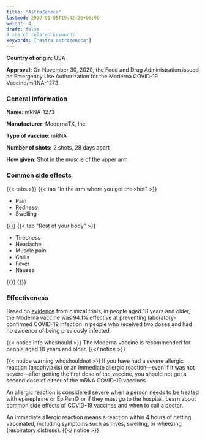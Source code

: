 ```yaml
---
title: "AstraZeneca"
lastmod: 2020-01-05T10:42:26+06:00
weight: 4
draft: false
# search related keywords
keywords: ["astra astrazeneca"]
---
```

**Country of origin:** USA

**Approval:** On November 30, 2020, the Food and Drug Administration issued an Emergency Use Authorization for the Moderna COVID-19 Vaccine/mRNA-1273.

### General Information

**Name**:  mRNA-1273

**Manufacturer**: ModernaTX, Inc.

**Type of vaccine**: mRNA

**Number of shots:** 2 shots, 28 days apart

**How given**: Shot in the muscle of the upper arm

### Common side effects

{{< tabs >}}
  {{< tab "In the arm where you got the shot" >}}
  <ul>
  <li>Pain</li>
  <li>Redness</li>
  <li>Swelling</li>
  </ul>
  {{</ tab >}}
  {{< tab "Rest of your body" >}}
  <ul>
  <li>Tiredness</li>
  <li>Headache</li>
  <li>Muscle pain</li> 
  <li>Chills</li>
  <li>Fever</li>
  <li>Nausea</li>
  </ul>
  {{</ tab >}}
{{</ tabs >}}

### Effectiveness

Based on [evidence](https://www.cdc.gov/mmwr/volumes/69/wr/mm695152e1.htm?s_cid=mm695152e1_w) from clinical trials, in people aged 18 years and older, the Moderna vaccine was 94.1% effective at preventing laboratory-confirmed COVID-19 infection in people who received two doses and had no evidence of being previously infected.

{{< notice info whoshould >}}
  The Moderna vaccine is recommended for people aged 18 years and older.
{{</ notice >}}

{{< notice warning whoshouldnot >}}
  If you have had a severe allergic reaction (anaphylaxis) or an immediate allergic reaction—even if it was not severe—after getting the first dose of the vaccine, you should not get a second dose of either of the mRNA COVID-19 vaccines.

  An allergic reaction is considered severe when a person needs to be treated with epinephrine or EpiPen© or if they must go to the hospital. Learn about common side effects of COVID-19 vaccines and when to call a doctor.

  An immediate allergic reaction means a reaction within 4 hours of getting vaccinated, including symptoms such as hives, swelling, or wheezing (respiratory distress).
{{</ notice >}}
